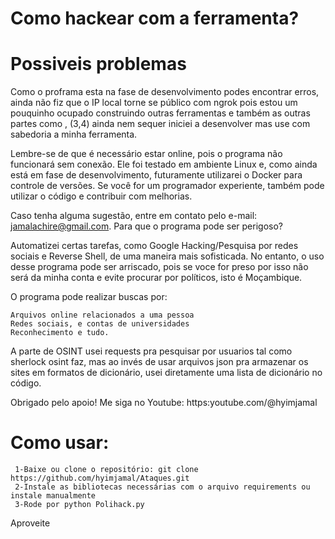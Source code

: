 # Como hackear com a ferramenta?

# Possiveis problemas 
Como o proframa esta na fase de desenvolvimento podes encontrar erros, ainda não fiz que o IP local torne se público com ngrok pois estou um pouquinho ocupado construindo outras ferramentas e também as outras partes como , (3,4) ainda nem sequer iniciei a desenvolver mas use com sabedoria a minha ferramenta.

Lembre-se de que é necessário estar online, pois o programa não funcionará sem conexão. Ele foi testado em ambiente Linux e, como ainda está em fase de desenvolvimento, futuramente utilizarei o Docker para controle de versões. Se você for um programador experiente, também pode utilizar o código e contribuir com melhorias.

Caso tenha alguma sugestão, entre em contato pelo e-mail: jamalachire@gmail.com.
Para que o programa pode ser perigoso?

Automatizei certas tarefas, como Google Hacking/Pesquisa por redes sociais e Reverse Shell, de uma maneira mais sofisticada. No entanto, o uso desse programa pode ser arriscado, pois se voce for preso por isso não será da minha conta e evite procurar por políticos, isto é Moçambique.

O programa pode realizar buscas por:

    Arquivos online relacionados a uma pessoa
    Redes sociais, e contas de universidades 
    Reconhecimento e tudo.

A parte de OSINT usei requests pra pesquisar por usuarios tal como sherlock osint faz, mas ao invés de usar arquivos json pra armazenar os sites em formatos de dicionário, usei diretamente uma lista de dicionário no código.

Obrigado pelo apoio! Me siga no Youtube: https:youtube.com/@hyimjamal
# Como usar:
     1-Baixe ou clone o repositório: git clone https://github.com/hyimjamal/Ataques.git
     2-Instale as bibliotecas necessárias com o arquivo requirements ou instale manualmente 
     3-Rode por python Polihack.py
Aproveite
    
